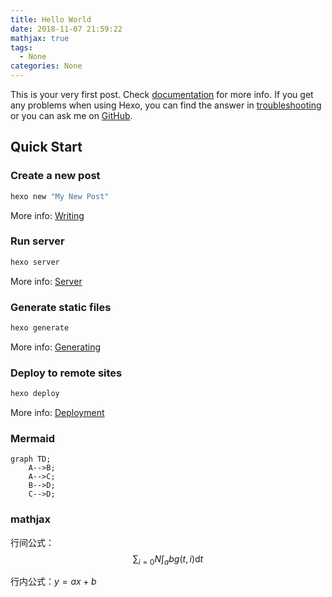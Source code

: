 ```yaml
---
title: Hello World
date: 2018-11-07 21:59:22
mathjax: true
tags:
  - None
categories: None
---
```


This is your very first post. Check [documentation](https://hexo.io/docs/) for more info. If you get any problems when using Hexo, you can find the answer in [troubleshooting](https://hexo.io/docs/troubleshooting.html) or you can ask me on [GitHub](https://github.com/hexojs/hexo/issues).

## Quick Start

### Create a new post

``` bash
hexo new "My New Post"
```

More info: [Writing](https://hexo.io/docs/writing.html)

<!--more-->

### Run server

``` bash
hexo server
```

More info: [Server](https://hexo.io/docs/server.html)

### Generate static files

``` bash
hexo generate
```

More info: [Generating](https://hexo.io/docs/generating.html)

### Deploy to remote sites

``` bash
hexo deploy
```

More info: [Deployment](https://hexo.io/docs/deployment.html)

### Mermaid

``` mermaid
graph TD;
    A-->B;
    A-->C;
    B-->D;
    C-->D;
```

### mathjax

行间公式：$$\sum_{i=0}N\int_{a}{b}g(t,i)\text{d}t$$

行内公式：$y=ax+b$
